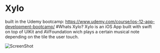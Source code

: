 # Xylo
built in the Udemy bootcamp: https://www.udemy.com/course/ios-12-app-development-bootcamp/
#Whats Xylo?
Xylo is an iOS App built with swift on top of UIKit and AVFoundation wich plays a certain musical note depending on the tile the user touch.

![ScreenShot](https://user-images.githubusercontent.com/60990368/88295547-d9bc2600-ccfd-11ea-8b24-708473d45e2e.png)
